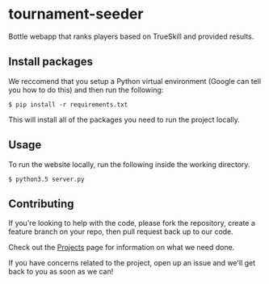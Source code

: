 # tournament-seeder
Bottle webapp that ranks players based on TrueSkill and provided results.

## Install packages
We reccomend that you setup a Python virtual environment (Google can tell you how to do this) and then run the following:

`$ pip install -r requirements.txt`

This will install all of the packages you need to run the project locally.

## Usage

To run the website locally, run the following inside the working directory.

`$ python3.5 server.py`

## Contributing
If you're looking to help with the code, please fork the repository, create a feature branch on your repo, then pull request back up to our code.

Check out the [Projects](https://github.com/renodubois/tournament-seeder/projects) page for information on what we need done. 

If you have concerns related to the project, open up an issue and we'll get back to you as soon as we can!
